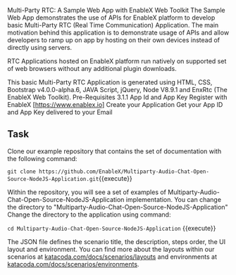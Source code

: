 Multi-Party RTC: A Sample Web App with EnableX Web Toolkit
The Sample Web App demonstrates the use of APIs for EnableX platform to develop basic Multi-Party RTC (Real Time Communication) Application. The main motivation behind this application is to demonstrate usage of APIs and allow developers to ramp up on app by hosting on their own devices instead of directly using servers.

RTC Applications hosted on EnableX platform run natively on supported set of web browsers without any additional plugin downloads.

This basic Multi-Party RTC Application is generated using HTML, CSS, Bootstrap v4.0.0-alpha.6, JAVA Script, jQuery, Node V8.9.1 and EnxRtc (The EnableX Web Toolkit).
Pre-Requisites
3.1.1 App Id and App Key
Register with EnableX [https://www.enablex.io]
Create your Application
Get your App ID and App Key delivered to your Email

## Task

Clone our example repository that contains the set of documentation with the following command:

`git clone https://github.com/EnableX/Multiparty-Audio-Chat-Open-Source-NodeJS-Application.git`{{execute}}

Within the repository, you will see a set of examples of Multiparty-Audio-Chat-Open-Source-NodeJS-Application implementation. You can change the directory to 
"Multiparty-Audio-Chat-Open-Source-NodeJS-Application"
Change the directory to the application using command:

`cd Multiparty-Audio-Chat-Open-Source-NodeJS-Application` {{execute}}



The JSON file defines the scenario title, the description, steps order, the UI layout and environment. You can find more about the layouts within our scenarios at [katacoda.com/docs/scenarios/layouts](https://katacoda.com/docs/scenarios/layouts) and environments at [katacoda.com/docs/scenarios/environments](https://katacoda.com/docs/scenarios/environments).


